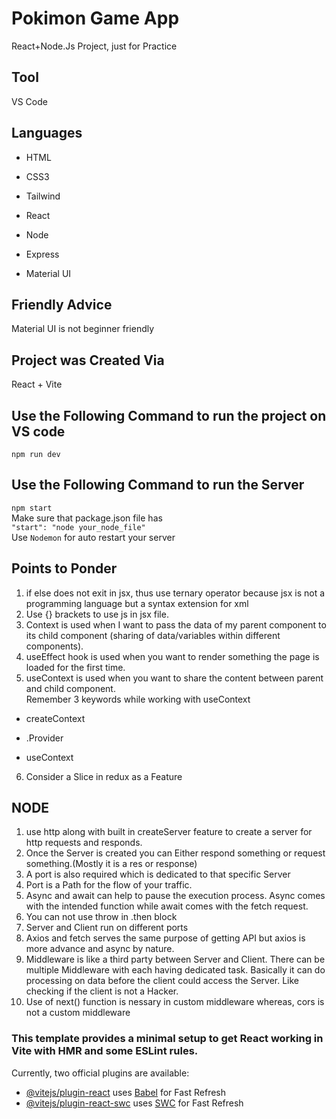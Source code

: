 # Pokimon Game App
React+Node.Js Project, just for Practice
## Tool
VS Code
## Languages
- HTML
* CSS3
+ Tailwind
- React
* Node
+ Express
- Material UI

## Friendly Advice
Material UI is not beginner friendly

## Project was Created Via
React + Vite

## Use the Following Command to run the project on VS code
`npm run dev`
## Use the Following Command to run the Server
`npm start` <br>
Make sure that package.json file has <br>
`"start": "node your_node_file"`<br>
Use `Nodemon` for auto restart your server <br>

## Points to Ponder
1. if else does not exit in jsx, thus use ternary operator because jsx is not a programming language but a syntax extension for xml
2. Use {} brackets to use js in jsx file.
3. Context is used when I want to pass the data of my parent component to its child component (sharing of data/variables within different components).
4. useEffect hook is used when you want to render something the page is loaded for the first time.
5. useContext is used when you want to share the content between parent and child component. <br >
Remember 3 keywords while working with useContext
- createContext
* .Provider
+ useContext
6. Consider a Slice in redux as a Feature
## NODE

1. use http along with built in createServer feature to create a server for http requests and responds.
2. Once the Server is created you can Either respond something or request something.(Mostly it is a res or response)
3. A port is also required which is dedicated to that specific Server
4. Port is a Path for the flow of your traffic.
5. Async and await can help to pause the execution process. 
Async comes with the intended function while await comes with the fetch request.
6. You can not use throw in .then block
7. Server and Client run on different ports
8. Axios and fetch serves the same purpose of getting API but axios is more advance and async by nature.
9. Middleware is like a third party between Server and Client. There can be multiple Middleware with each having dedicated task. Basically it can do processing on data before the client could access the Server. Like checking if the client is not a Hacker.
10. Use of next() function is nessary in custom middleware whereas, cors is not a custom middleware
### This template provides a minimal setup to get React working in Vite with HMR and some ESLint rules.

Currently, two official plugins are available:

- [@vitejs/plugin-react](https://github.com/vitejs/vite-plugin-react/blob/main/packages/plugin-react/README.md) uses [Babel](https://babeljs.io/) for Fast Refresh
- [@vitejs/plugin-react-swc](https://github.com/vitejs/vite-plugin-react-swc) uses [SWC](https://swc.rs/) for Fast Refresh
